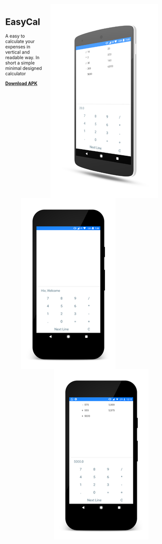 <img src="screenshots/screenshot_one.png" width="340" align="right" hspace="20">

# EasyCal

A easy to calculate your expenses in vertical and readable way. In short a simple minimal designed calculator

**[Download APK](https://goo.gl/3nn9zt)**

<br>
<br>
<br>
<br>
<br>

<a href="url"><img src="screenshots/screenshot_two.png"  width="300" align="left" hspace="50" ></a>
<a href="url"><img src="screenshots/screenshot_three.png" width="300" align="right" hspace="50" ></a>
